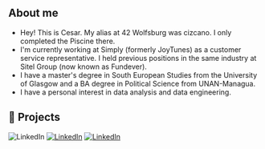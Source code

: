 ## About me
- Hey! This is Cesar. My alias at 42 Wolfsburg was cizcano. I only completed the Piscine there. 
- I'm currently working at Simply (formerly JoyTunes) as a customer service representative. I held previous positions in the same industry at Sitel Group (now known as Fundever). 
- I have a master's degree in South European Studies from the University of Glasgow and a BA degree in Political Science from UNAN-Managua.
- I have a personal interest in data analysis and data engineering. 

## 🧠 Projects



![LinkedIn](https://img.shields.io/badge/LinkedIn-3670A0?style=for-the-badge&logo=LinkedIn&logoColor=white)
[![LinkedIn](https://img.shields.io/badge/LinkedIn-0077B5?style=for-the-badge&logo=LinkedIn&logoColor=white)](https://www.linkedin.com/in/izcanogomez/)
[![LinkedIn](https://img.shields.io/badge/LinkedIn-blue)](https://www.linkedin.com/in/izcanogomez/)
